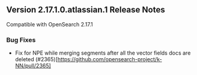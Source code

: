 ## Version 2.17.1.0.atlassian.1 Release Notes

Compatible with OpenSearch 2.17.1

### Bug Fixes
* Fix for NPE while merging segments after all the vector fields docs are deleted (#2365)[https://github.com/opensearch-project/k-NN/pull/2365]